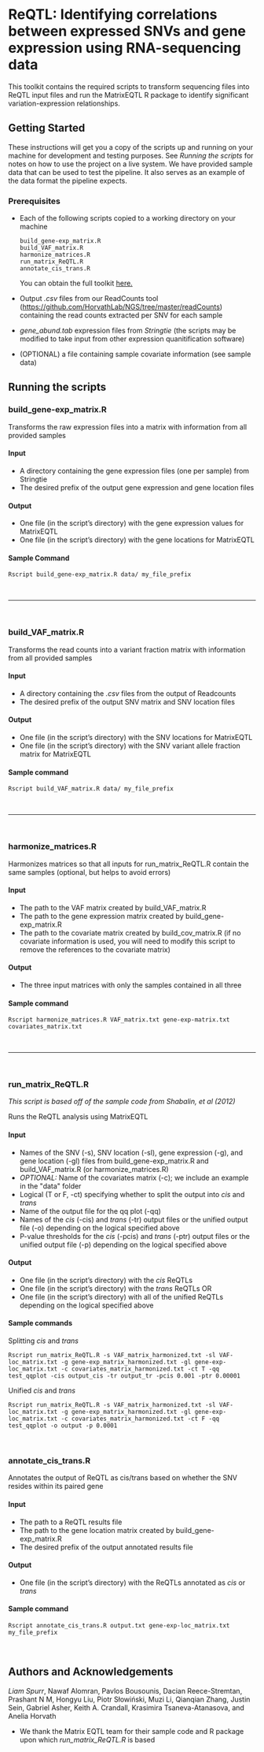# ReQTL: Identifying correlations between expressed SNVs and gene expression using RNA-sequencing data

This toolkit contains the required scripts to transform sequencing files into ReQTL input files and run the MatrixEQTL R package to identify significant variation-expression relationships.

## Getting Started

These instructions will get you a copy of the scripts up and running on your machine for development and testing purposes. See *Running the scripts* for notes on how to use the project on a live system. We have provided sample data that can be used to test the pipeline. It also serves as an example of the data format the pipeline expects.

### Prerequisites

* Each of the following scripts copied to a working directory on your machine

	```
	build_gene-exp_matrix.R
	build_VAF_matrix.R
	harmonize_matrices.R
	run_matrix_ReQTL.R
	annotate_cis_trans.R
	```
	You can obtain the full toolkit [here.](https://github.com/HorvathLab/ReQTL/archive/master.zip)
* Output *.csv* files from our ReadCounts tool (https://github.com/HorvathLab/NGS/tree/master/readCounts) containing the read counts extracted per SNV for each sample

* *gene_abund.tab* expression files from *Stringtie* (the scripts may be modified to take input from other expression quanitification software)

* (OPTIONAL) a file containing sample covariate information (see sample data)

## Running the scripts


### build\_gene-exp_matrix.R

Transforms the raw expression files into a matrix with information from all provided samples

#### Input
* A directory containing the gene expression files (one per sample) from Stringtie
* The desired prefix of the output gene expression and gene location files


#### Output
* One file (in the script’s directory) with the gene expression values for MatrixEQTL
* One file (in the script’s directory) with the gene locations for MatrixEQTL 

#### Sample Command
```
Rscript build_gene-exp_matrix.R data/ my_file_prefix
```

&nbsp;

***

&nbsp;

### build\_VAF_matrix.R

Transforms the read counts into a variant fraction matrix with information from all provided samples

#### Input
* A directory containing the *.csv* files from the output of Readcounts	
* The desired prefix of the output SNV matrix and SNV location files


#### Output
* One file (in the script’s directory) with the SNV locations for MatrixEQTL 
* One file (in the script’s directory) with the SNV variant allele fraction matrix for MatrixEQTL


#### Sample command
```
Rscript build_VAF_matrix.R data/ my_file_prefix
```
&nbsp;

***

&nbsp;

### harmonize\_matrices.R

Harmonizes matrices so that all inputs for run_matrix_ReQTL.R contain the same samples (optional, but helps to avoid errors)

#### Input

* The path to the VAF matrix created by build_VAF_matrix.R
* The path to the gene expression matrix created by build_gene-exp_matrix.R
* The path to the covariate matrix created by build_cov_matrix.R (if no covariate information is used, you will need to modify this script to remove the references to the covariate matrix)

#### Output
* The three input matrices with only the samples contained in all three


#### Sample command
```
Rscript harmonize_matrices.R VAF_matrix.txt gene-exp-matrix.txt covariates_matrix.txt
```
&nbsp;

***

&nbsp;

### run\_matrix_ReQTL.R

*This script is based off of the sample code from Shabalin, et al (2012)*

Runs the ReQTL analysis using MatrixEQTL

#### Input

* Names of the SNV (-s), SNV location (-sl), gene expression (-g), and gene location (-gl) files from build_gene-exp_matrix.R and build_VAF_matrix.R (or harmonize_matrices.R)
* *OPTIONAL:* Name of the covariates matrix (-c); we include an example in the "data" folder
* Logical (T or F, -ct) specifying whether to split the output into *cis* and *trans*
* Name of the output file for the qq plot (-qq)
* Names of the *cis* (-cis) and *trans* (-tr) output files or the unified output file (-o) depending on the logical specified above
* P-value thresholds for the *cis* (-pcis) and *trans* (-ptr) output files or the unified output file (-p) depending on the logical specified above


#### Output
* One file (in the script’s directory) with the *cis* ReQTLs
* One file (in the script’s directory) with the *trans* ReQTLs
OR
* One file (in the script’s directory) with all of the unified ReQTLs depending on the logical specified above


#### Sample commands

Splitting *cis* and *trans*
```
Rscript run_matrix_ReQTL.R -s VAF_matrix_harmonized.txt -sl VAF-loc_matrix.txt -g gene-exp_matrix_harmonized.txt -gl gene-exp-loc_matrix.txt -c covariates_matrix_harmonized.txt -ct T -qq test_qqplot -cis output_cis -tr output_tr -pcis 0.001 -ptr 0.00001
```

Unified *cis* and *trans*
```
Rscript run_matrix_ReQTL.R -s VAF_matrix_harmonized.txt -sl VAF-loc_matrix.txt -g gene-exp_matrix_harmonized.txt -gl gene-exp-loc_matrix.txt -c covariates_matrix_harmonized.txt -ct F -qq test_qqplot -o output -p 0.0001
```
&nbsp;

### annotate\_cis_trans.R

Annotates the output of ReQTL as cis/trans based on whether the SNV resides within its paired gene

#### Input

* The path to a ReQTL results file
* The path to the gene location matrix created by build_gene-exp_matrix.R
* The desired prefix of the output annotated results file

#### Output
* One file (in the script’s directory) with the ReQTLs annotated as *cis* or *trans*


#### Sample command
```
Rscript annotate_cis_trans.R output.txt gene-exp-loc_matrix.txt my_file_prefix
```
&nbsp;

## Authors and Acknowledgements

*Liam Spurr*, Nawaf Alomran, Pavlos Bousounis, Dacian Reece-Stremtan, Prashant N M, Hongyu Liu, Piotr Słowiński, Muzi Li, Qianqian Zhang, Justin Sein, Gabriel Asher, Keith A. Crandall, Krasimira Tsaneva-Atanasova, and Anelia Horvath 
* We thank the Matrix EQTL team for their sample code and R package upon which *run\_matrix_ReQTL.R* is based
